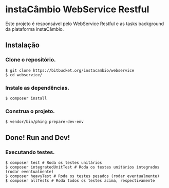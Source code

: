 # instaCâmbio WebService Restful

Este projeto é responsável pelo WebService Restful e as tasks background da plataforma instaCâmbio.

## Instalação

### Clone o repositório.
```
$ git clone https://bitbucket.org/instacambio/webservice
$ cd webservice/
```

### Instale as dependências.
```
$ composer install
```

### Construa o projeto.
```
$ vendor/bin/phing prepare-dev-env
```

## Done! Run and Dev!



### Executando testes.
```
$ composer test # Roda os testes unitários
$ composer integratedUnitTest # Roda os testes unitários integrados (rodar eventualmente)
$ composer heavyTest # Roda os testes pesados (rodar eventualmente)
$ composer allTests # Roda todos os testes acima, respectivamente
```